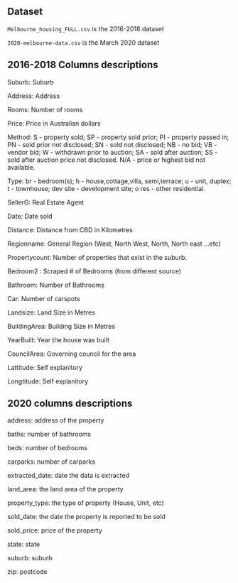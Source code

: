 ## Dataset

`Melbourne_housing_FULL.csv` is the 2016-2018 dataset

`2020-melbourne-data.csv` is the March 2020 dataset

## 2016-2018 Columns descriptions

Suburb: Suburb

Address: Address

Rooms: Number of rooms

Price: Price in Australian dollars

Method:
S - property sold;
SP - property sold prior;
PI - property passed in;
PN - sold prior not disclosed;
SN - sold not disclosed;
NB - no bid;
VB - vendor bid;
W - withdrawn prior to auction;
SA - sold after auction;
SS - sold after auction price not disclosed.
N/A - price or highest bid not available.

Type:
br - bedroom(s);
h - house,cottage,villa, semi,terrace;
u - unit, duplex;
t - townhouse;
dev site - development site;
o res - other residential.

SellerG: Real Estate Agent

Date: Date sold

Distance: Distance from CBD in Kilometres

Regionname: General Region (West, North West, North, North east …etc)

Propertycount: Number of properties that exist in the suburb.

Bedroom2 : Scraped # of Bedrooms (from different source)

Bathroom: Number of Bathrooms

Car: Number of carspots

Landsize: Land Size in Metres

BuildingArea: Building Size in Metres

YearBuilt: Year the house was built

CouncilArea: Governing council for the area

Lattitude: Self explanitory

Longtitude: Self explanitory

## 2020 columns descriptions

address: address of the property

baths: number of bathrooms

beds: number of bedrooms

carparks: number of carparks

extracted_date: date the data is extracted

land_area: the land area of the property

property_type: the type of property (House, Unit, etc)

sold_date: the date the property is reported to be sold

sold_price: price of the property

state: state

suburb: suburb

zip: postcode